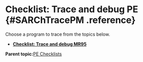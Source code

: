 # Checklist: Trace and debug PE {#SARChTracePM .reference}

Choose a program to trace from the topics below.

-   **[Checklist: Trace and debug MR95](../html/SARChTraceMR95.md)**  


**Parent topic:**[PE Checklists](../html/AAR520PMChecklists.md)

